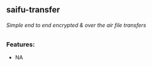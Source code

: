 ## saifu-transfer

###### Simple end to end encrypted & over the air file transfers

### Features:

- NA
